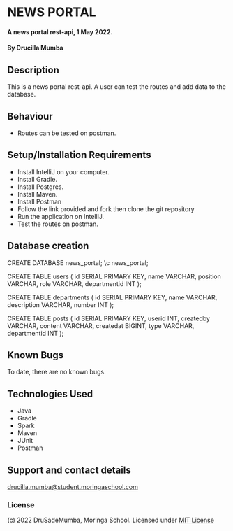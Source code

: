 # NEWS PORTAL
#### A news portal rest-api, 1 May 2022.
#### By **Drucilla Mumba**
## Description
This is a news portal rest-api. A user can test the routes and add data to the database.
## Behaviour
* Routes can be tested on postman.
## Setup/Installation Requirements
* Install IntelliJ on your computer.
* Install Gradle.
* Install Postgres.
* Install Maven.
* Install Postman
* Follow the link provided and fork then clone the git repository
* Run the application on IntelliJ.
* Test the routes on postman.
## Database creation
CREATE DATABASE news_portal;
\c news_portal;

CREATE TABLE users (
id SERIAL PRIMARY KEY,
name VARCHAR,
position VARCHAR,
role VARCHAR,
departmentid INT
);

CREATE TABLE departments (
id SERIAL PRIMARY KEY,
name VARCHAR,
description VARCHAR,
number INT
);

CREATE TABLE posts (
id SERIAL PRIMARY KEY,
userid INT,
createdby VARCHAR,
content VARCHAR,
createdat BIGINT,
type VARCHAR,
departmentid INT
);
## Known Bugs
To date, there are no known bugs.
## Technologies Used
* Java
* Gradle
* Spark
* Maven
* JUnit
* Postman
## Support and contact details
drucilla.mumba@student.moringaschool.com
### License
(c) 2022 DruSadeMumba, Moringa School.
Licensed under [MIT License](LICENSE)
